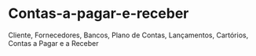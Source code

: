 # Contas-a-pagar-e-receber
Cliente, Fornecedores, Bancos, Plano de Contas, Lançamentos, Cartórios, Contas a Pagar e a Receber

